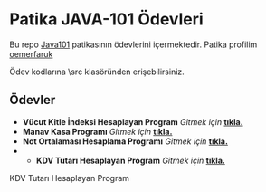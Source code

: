 # Patika JAVA-101 Ödevleri

Bu repo [Java101](https://app.patika.dev/courses/java101) patikasının ödevlerini içermektedir. Patika profilim [oemerfaruk](https://app.patika.dev/oemerfaruk)

Ödev kodlarına \src klasöründen erişebilirsiniz.
## Ödevler
+ **Vücut Kitle İndeksi Hesaplayan Program** *Gitmek için* **[tıkla.](https://github.com/oemerfaruk/Patika_Java101_HomeWorks/blob/master/src/VucutKitleIndeksi.java)**
+ **Manav Kasa Programı** *Gitmek için* **[tıkla.](https://github.com/oemerfaruk/Patika_Java101_HomeWorks/blob/master/src/ManavKasaProgram%C4%B1.java)**
+ **Not Ortalaması Hesaplama Programı** *Gitmek için* **[tıkla.](https://github.com/oemerfaruk/Patika_Java101_HomeWorks/blob/master/src/NotOrtalamasiHesaplama.java)**
+ + **KDV Tutarı Hesaplayan Program** *Gitmek için* **[tıkla.](https://github.com/oemerfaruk/Patika_Java101_HomeWorks/blob/master/src/KDVTutarHesaplayanProgram.java)**

KDV Tutarı Hesaplayan Program

